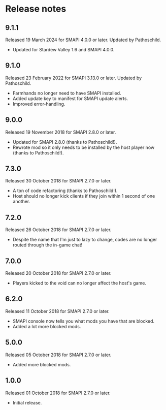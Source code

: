 # Release notes
## 9.1.1
Released 19 March 2024 for SMAPI 4.0.0 or later. Updated by Pathoschild.

* Updated for Stardew Valley 1.6 and SMAPI 4.0.0.

## 9.1.0
Released 23 February 2022 for SMAPI 3.13.0 or later. Updated by Pathoschild.

* Farmhands no longer need to have SMAPI installed.
* Added update key to manifest for SMAPI update alerts.
* Improved error-handling.

## 9.0.0
Released 19 November 2018 for SMAPI 2.8.0 or later.

* Updated for SMAPI 2.8.0 (thanks to Pathoschild!).
* Rewrote mod so it only needs to be installed by the host player now (thanks to Pathoschild!).

## 7.3.0
Released 30 October 2018 for SMAPI 2.7.0 or later.

* A ton of code refactoring (thanks to Pathoschild!).
* Host should no longer kick clients if they join within 1 second of one another.

## 7.2.0
Released 26 October 2018 for SMAPI 2.7.0 or later.

* Despite the name that I'm just to lazy to change, codes are no longer routed through the in-game chat!

## 7.0.0
Released 20 October 2018 for SMAPI 2.7.0 or later.

* Players kicked to the void can no longer affect the host's game.

## 6.2.0
Released 11 October 2018 for SMAPI 2.7.0 or later.

* SMAPI console now tells you what mods you have that are blocked.
* Added a lot more blocked mods.

## 5.0.0
Released 05 October 2018 for SMAPI 2.7.0 or later.

* Added more blocked mods.

## 1.0.0
Released 01 October 2018 for SMAPI 2.7.0 or later.

* Initial release.

